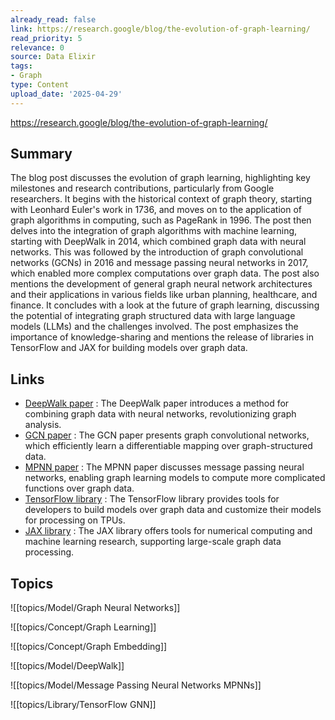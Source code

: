 ```yaml
---
already_read: false
link: https://research.google/blog/the-evolution-of-graph-learning/
read_priority: 5
relevance: 0
source: Data Elixir
tags:
- Graph
type: Content
upload_date: '2025-04-29'
---
```


https://research.google/blog/the-evolution-of-graph-learning/
## Summary

The blog post discusses the evolution of graph learning, highlighting key milestones and research contributions, particularly from Google researchers. It begins with the historical context of graph theory, starting with Leonhard Euler's work in 1736, and moves on to the application of graph algorithms in computing, such as PageRank in 1996. The post then delves into the integration of graph algorithms with machine learning, starting with DeepWalk in 2014, which combined graph data with neural networks. This was followed by the introduction of graph convolutional networks (GCNs) in 2016 and message passing neural networks in 2017, which enabled more complex computations over graph data. The post also mentions the development of general graph neural network architectures and their applications in various fields like urban planning, healthcare, and finance. It concludes with a look at the future of graph learning, discussing the potential of integrating graph structured data with large language models (LLMs) and the challenges involved. The post emphasizes the importance of knowledge-sharing and mentions the release of libraries in TensorFlow and JAX for building models over graph data.
## Links

- [DeepWalk paper](https://arxiv.org/abs/1403.6652) : The DeepWalk paper introduces a method for combining graph data with neural networks, revolutionizing graph analysis.
- [GCN paper](https://arxiv.org/abs/1609.02907) : The GCN paper presents graph convolutional networks, which efficiently learn a differentiable mapping over graph-structured data.
- [MPNN paper](https://arxiv.org/abs/1704.01212v2) : The MPNN paper discusses message passing neural networks, enabling graph learning models to compute more complicated functions over graph data.
- [TensorFlow library](https://github.com/tensorflow/gnn) : The TensorFlow library provides tools for developers to build models over graph data and customize their models for processing on TPUs.
- [JAX library](https://github.com/jax-ml/jax) : The JAX library offers tools for numerical computing and machine learning research, supporting large-scale graph data processing.

## Topics

![[topics/Model/Graph Neural Networks]]

![[topics/Concept/Graph Learning]]

![[topics/Concept/Graph Embedding]]

![[topics/Model/DeepWalk]]

![[topics/Model/Message Passing Neural Networks MPNNs]]

![[topics/Library/TensorFlow GNN]]